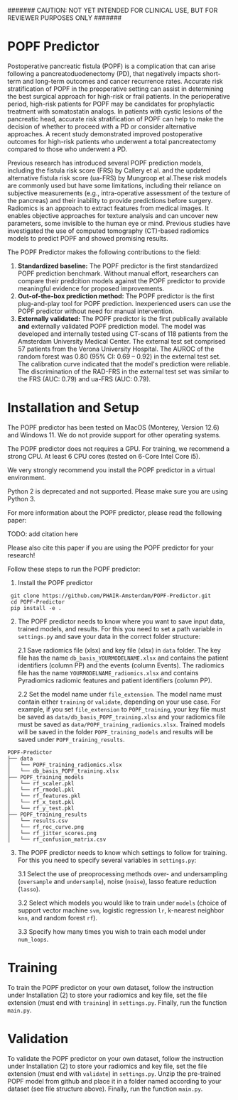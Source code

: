 ####### CAUTION: NOT YET INTENDED FOR CLINICAL USE, BUT FOR REVIEWER PURPOSES ONLY #######

# POPF Predictor
Postoperative pancreatic fistula (POPF) is a complication that can arise following a pancreatoduodenectomy (PD), that negatively impacts short-term and long-term outcomes and cancer recurrence rates. Accurate risk stratification of POPF in the preoperative setting can assist in determining the best surgical approach for high-risk or frail patients. In the perioperative period, high-risk patients for POPF may be candidates for prophylactic treatment with somatostatin analogs. In patients with cystic lesions of the pancreatic head, accurate risk stratification of POPF can help to make the decision of whether to proceed with a PD or consider alternative approaches. A recent study demonstrated improved postoperative outcomes for high-risk patients who underwent a total pancreatectomy compared to those who underwent a PD.

Previous research has introduced several POPF prediction models, including the fistula risk score (FRS) by Callery et al. and the updated alternative fistula risk score (ua-FRS) by Mungroop et al.These risk models are commonly used but have some limitations, including their reliance on subjective measurements (e.g., intra-operative assessment of the texture of the pancreas) and their inability to provide predictions before surgery.
Radiomics is an approach to extract features from medical images. It enables objective approaches for texture analysis and can uncover new parameters, some invisible to the human eye or mind.  Previous studies have investigated the use of computed tomography (CT)-based radiomics models to predict POPF and showed promising results. 

The POPF Predictor makes the following contributions to the field:
  1. **Standardized baseline:** The POPF predictor is the first standardized POPF prediction benchmark. Without manual effort, researchers can compare their predcition models against the POPF predictor to provide meaningful evidence for proposed improvements.
  2. **Out-of-the-box prediction method:** The POPF predictor is the first plug-and-play tool for POPF prediction. Inexperienced users can use the POPF predictor without need for manual intervention.
  3. **Externally validated:** The POPF predictor is the first publically available **and** externally validated POPF prediction model. The model was developed and internally tested using CT-scans of 118 patients from the Amsterdam University Medical Center. The external test set comprised 57 patients from the Verona University Hospital. The AUROC of the random forest was 0.80 (95% CI: 0.69 – 0.92) in the external test set. The calibration curve indicated that the model's prediction were reliable. The discrimination of the RAD-FRS in the external test set was similar to the FRS (AUC: 0.79) and ua-FRS (AUC: 0.79). 

# Installation and Setup


The POPF predictor has been tested on MacOS (Monterey, Version 12.6) and Windows 11. We do not provide support for other operating systems.

The POPF predictor does not requires a GPU. For training, we recommend a strong CPU. At least 6 CPU cores (tested on 6-Core Intel Core i5).

We very strongly recommend you install the POPF predictor in a virtual environment. 

Python 2 is deprecated and not supported. Please make sure you are using Python 3.

For more information about the POPF predictor, please read the following paper:

TODO: add citation here

Please also cite this paper if you are using the POPF predictor for your research!

Follow these steps to run the POPF predictor:

1. Install the POPF predictor
```
 git clone https://github.com/PHAIR-Amsterdam/POPF-Predictor.git
 cd POPF-Predictor
 pip install -e .
```
2. The POPF predictor needs to know where you want to save input data, trained models, and results. For this you need to set a path variable in ```settings.py``` and save your data in the correct folder structure:

    2.1 Save radiomics file (xlsx) and key file (xlsx) in ```data``` folder. The key file has the name ```db_basis_YOURMODELNAME.xlsx``` and contains the patient identifiers (column PP) and the events (column Events). The radiomics file has the name ```YOURMODELNAME_radiomics.xlsx``` and contains Pyradiomics radiomic features and patient identifiers (column PP). 
    
    2.2 Set the model name under ```file_extension```. The model name must contain either ```training``` or ```validate```, depending on your use case. For example, if you set ```file_extension``` to ```POPF_training```, your key file must be saved as ```data/db_basis_POPF_training.xlsx``` and your radiomics file must be saved as ```data/POPF_training_radiomics.xlsx```. Trained models will be saved in the folder ```POPF_training_models``` and results will be saved under ```POPF_training_results```.

```
POPF-Predictor
├── data
│   └── POPF_training_radiomics.xlsx
│   └── db_basis_POPF_training.xlsx
├── POPF_training_models
│   └── rf_scaler.pkl
│   └── rf_rmodel.pkl
│   └── rf_features.pkl
│   └── rf_x_test.pkl
│   └── rf_y_test.pkl
├── POPF_training_results
│   └── results.csv
│   └── rf_roc_curve.png
│   └── rf_jitter_scores.png
│   └── rf_confusion_matrix.csv
```

3. The POPF predictor needs to know which settings to follow for training. For this you need to specify several variables in ```settings.py```:
 
   3.1 Select the use of preoprocessing methods over- and undersampling (```oversample``` and ```undersample```), noise (```noise```), lasso feature reduction (```lasso```). 
  
   3.2 Select which models you would like to train under ```models``` (choice of support vector machine ```svm```, logistic regression ```lr```, k-nearest neighbor ```knn```, and random forest ```rf```).
  
   3.3 Specify how many times you wish to train each model under ```num_loops```. 
   
   
# Training
 
To train the POPF predictor on your own dataset, follow the instruction under Installation (2) to store your radiomics and key file, set the file extension (must end with ```training```) in ```settings.py```. Finally, run the function ```main.py```.


# Validation
 
To validate the POPF predictor on your own dataset, follow the instruction under Installation (2) to store your radiomics and key file, set the file extension (must end with ```validate```) in ```settings.py```. Unzip the pre-trained POPF model from github and place it in a folder named according to your dataset (see file structure above). Finally, run the function ```main.py```.

